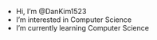 - Hi, I’m @DanKim1523
- I’m interested in Computer Science
- I’m currently learning Computer Science

<!---
DanKim1523/DanKim1523 is a ✨ special ✨ repository because its `README.md` (this file) appears on your GitHub profile.
You can click the Preview link to take a look at your changes.
--->
